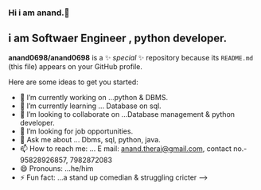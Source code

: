 ### Hi i am anand.👋

## i am Softwaer Engineer , python developer.
**anand0698/anand0698** is a ✨ _special_ ✨ repository because its `README.md` (this file) appears on your GitHub profile.

Here are some ideas to get you started:

- 🔭 I’m currently working on ...python & DBMS.
- 🌱 I’m currently learning ... Database on sql.
- 👯 I’m looking to collaborate on ...Database management & python developer.
- 🤔 I’m looking for job opportunities.
- 💬 Ask me about ... Dbms, sql, python, java.
- 📫 How to reach me: ... E mail: anand.therai@gmail.com, contact no.- 95828926857, 7982872083
- 😄 Pronouns: ...he/him
- ⚡ Fun fact: ...a stand up comedian & struggling cricter
-->

